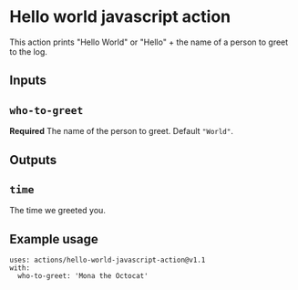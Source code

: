 # Hello world javascript action

This action prints "Hello World" or "Hello" + the name of a person to greet to the log.

## Inputs

## `who-to-greet`

**Required** The name of the person to greet. Default `"World"`.

## Outputs

## `time`

The time we greeted you.

## Example usage
```
uses: actions/hello-world-javascript-action@v1.1
with:
  who-to-greet: 'Mona the Octocat'
```
